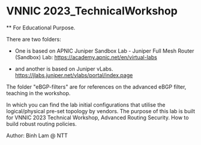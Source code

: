 # VNNIC 2023_TechnicalWorkshop
** For Educational Purpose.

There are two folders:
- One is based on APNIC Juniper Sandbox Lab - Juniper Full Mesh Router (Sandbox) Lab:
  https://academy.apnic.net/en/virtual-labs
  
- and another is based on Juniper vLabs.
  https://jlabs.juniper.net/vlabs/portal/index.page 


The folder "eBGP-filters" are for references on the advanced eBGP filter, teaching in the workshop.

In which you can find the lab initial configurations that utilise the logical/physical pre-set topology by vendors.
The purpose of this lab is built for VNNIC 2023 Technical Workshop, Advanced Routing Security. How to build robust routing policies.

Author: Binh Lam @ NTT
